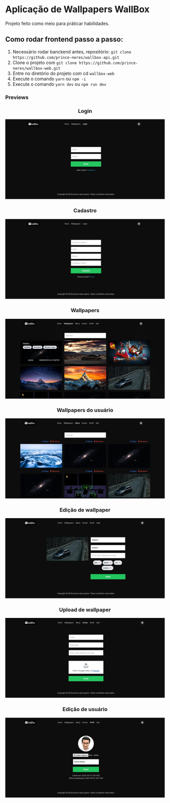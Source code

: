 # Aplicação de Wallpapers WallBox

Projeto feito como meio para práticar habilidades.

## Como rodar frontend passo a passo:

1. Necessário rodar banckend antes, repositório: `git clone https://github.com/prince-neres/wallbox-api.git`
2. Clone o projeto com `git clone https://github.com/prince-neres/wallbox-web.git`
3. Entre no diretório do projeto com cd `wallbox-web `
4. Execute o comando `yarn` ou `npm -i`
5. Execute o comando `yarn dev` ou `npm run dev`

### Previews

<div align="center">
	<h3>Login</h3>
	<img src="./public/previews/login.jpg" />
</div>

<div align="center">
	<h3>Cadastro</h3>
	<img src="./public/previews/register.jpg" />
</div>

<div align="center">
	<h3>Wallpapers</h3>
	<img src="./public/previews/wallpapers.jpg" />
</div>

<div align="center">
	<h3>Wallpapers do usuário</h3>
	<img src="./public/previews/user-wallpapers.jpg" />
</div>

<div align="center">
	<h3>Edição de wallpaper</h3>
	<img src="./public/previews/wallpaper-edit.jpg" />
</div>

<div align="center">
	<h3>Upload de wallpaper</h3>
	<img src="./public/previews/wallpaper-upload.jpg" />
</div>

<div align="center">
	<h3>Edição de usuário</h3>
	<img src="./public/previews/user-edit.jpg" />
</div>
